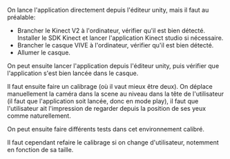 On lance l'application directement depuis l'éditeur unity, mais il faut au préalable:
- Brancher le Kinect V2 à l'ordinateur, vérifier qu'il est bien détecté. Installer le SDK Kinect et lancer l'application Kinect studio si nécessaire.
- Brancher le casque VIVE à l'ordinateur, vérifier qu'il est bien détecté.
- Allumer le casque.

On peut ensuite lancer l'application depuis l'éditeur unity, puis vérifier que l'application s'est bien lancée dans le casque.

Il faut ensuite faire un calibrage (où il vaut mieux être deux). On déplace manuellement la caméra dans la scene au niveau dans la tête de l'utilisateur (il faut que l'application soit lancée, donc en mode play), il faut que l'utilisateur ait l'impression de regarder depuis la position de ses yeux comme naturellement. 

On peut ensuite faire différents tests dans cet environnement calibré. 

Il faut cependant refaire le calibrage si on change d'utilisateur, notemment en fonction de sa taille.
